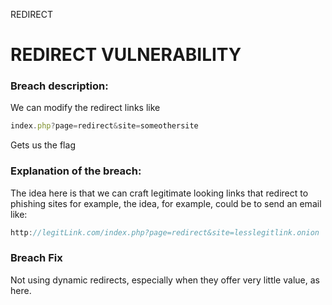 REDIRECT

# REDIRECT VULNERABILITY

### Breach description:

We can modify the redirect links like  

```jsx
index.php?page=redirect&site=someothersite
```

Gets us the flag

### Explanation of the breach:

The idea here is that we can craft legitimate looking links that redirect to phishing sites for example, the idea, for example, could be to send an email like:

```jsx
http://legitLink.com/index.php?page=redirect&site=lesslegitlink.onion
```

### Breach Fix

Not using dynamic redirects, especially when they offer very little value, as here.
